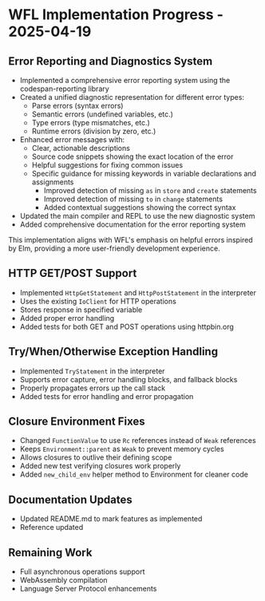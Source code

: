 # WFL Implementation Progress - 2025-04-19
    
## Error Reporting and Diagnostics System
    
- Implemented a comprehensive error reporting system using the codespan-reporting library
- Created a unified diagnostic representation for different error types:
  - Parse errors (syntax errors)
  - Semantic errors (undefined variables, etc.)
  - Type errors (type mismatches, etc.)
  - Runtime errors (division by zero, etc.)
- Enhanced error messages with:
  - Clear, actionable descriptions
  - Source code snippets showing the exact location of the error
  - Helpful suggestions for fixing common issues
  - Specific guidance for missing keywords in variable declarations and assignments
    - Improved detection of missing `as` in `store` and `create` statements
    - Improved detection of missing `to` in `change` statements
    - Added contextual suggestions showing the correct syntax
- Updated the main compiler and REPL to use the new diagnostic system
- Added comprehensive documentation for the error reporting system
    
This implementation aligns with WFL's emphasis on helpful errors inspired by Elm, providing a more user-friendly development experience.

## HTTP GET/POST Support

- Implemented `HttpGetStatement` and `HttpPostStatement` in the interpreter
- Uses the existing `IoClient` for HTTP operations
- Stores response in specified variable
- Added proper error handling
- Added tests for both GET and POST operations using httpbin.org

## Try/When/Otherwise Exception Handling

- Implemented `TryStatement` in the interpreter
- Supports error capture, error handling blocks, and fallback blocks
- Properly propagates errors up the call stack
- Added tests for error handling and error propagation

## Closure Environment Fixes

- Changed `FunctionValue` to use `Rc` references instead of `Weak` references
- Keeps `Environment::parent` as `Weak` to prevent memory cycles
- Allows closures to outlive their defining scope
- Added new test verifying closures work properly
- Added `new_child_env` helper method to Environment for cleaner code

## Documentation Updates

- Updated README.md to mark features as implemented
- Reference updated

## Remaining Work

- Full asynchronous operations support
- WebAssembly compilation
- Language Server Protocol enhancements
